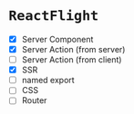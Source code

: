 # `ReactFlight`

- [x] Server Component
- [x] Server Action (from server)
- [ ] Server Action (from client)
- [x] SSR
- [ ] named export
- [ ] CSS
- [ ] Router

